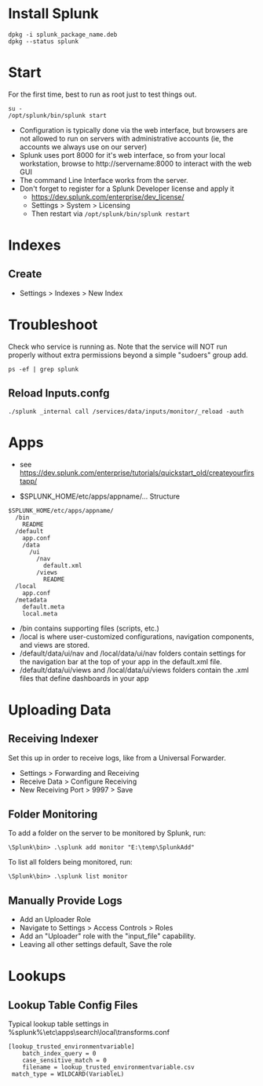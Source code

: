 # Install Splunk
```
dpkg -i splunk_package_name.deb
dpkg --status splunk
```

# Start
For the first time, best to run as root just to test things out.
```
su -
/opt/splunk/bin/splunk start
```

- Configuration is typically done via the web interface, but browsers are not allowed to run on servers with administrative accounts (ie, the accounts we always use on our server)
- Splunk uses port 8000 for it's web interface, so from your local workstation, browse to http://servername:8000 to interact with the web GUI
- The command Line Interface works from the server.
- Don't forget to register for a Splunk Developer license and apply it
  - https://dev.splunk.com/enterprise/dev_license/
  - Settings > System > Licensing
  - Then restart via ```/opt/splunk/bin/splunk restart```

# Indexes
## Create
- Settings > Indexes > New Index

# Troubleshoot
Check who service is running as. Note that the service will NOT run properly without extra permissions beyond a simple "sudoers" group add.
```
ps -ef | grep splunk
```

## Reload Inputs.confg
```
./splunk _internal call /services/data/inputs/monitor/_reload -auth
```



# Apps
- see https://dev.splunk.com/enterprise/tutorials/quickstart_old/createyourfirstapp/

- $SPLUNK_HOME/etc/apps/appname/...
Structure
```
$SPLUNK_HOME/etc/apps/appname/
  /bin
    README
  /default
    app.conf
    /data
      /ui
        /nav
          default.xml
        /views
          README
  /local
    app.conf
  /metadata
    default.meta
    local.meta
```
- /bin contains supporting files (scripts, etc.)
- /local is where user-customized configurations, navigation components, and views are stored.
- /default/data/ui/nav and /local/data/ui/nav folders contain settings for the navigation bar at the top of your app in the default.xml file.
- /default/data/ui/views and /local/data/ui/views folders contain the .xml files that define dashboards in your app


# Uploading Data

## Receiving Indexer
Set this up in order to receive logs, like from a Universal Forwarder.
- Settings > Forwarding and Receiving
- Receive Data > Configure Receiving
- New Receiving Port > 9997 > Save


## Folder Monitoring
To add a folder on the server to be monitored by Splunk, run:
```
\Splunk\bin> .\splunk add monitor "E:\temp\SplunkAdd"
```
To list all folders being monitored, run:
```
\Splunk\bin> .\splunk list monitor
```

## Manually Provide Logs
- Add an Uploader Role
- Navigate to Settings > Access Controls > Roles
- Add an "Uploader" role with the "input_file" capability.
- Leaving all other settings default, Save the role


# Lookups
## Lookup Table Config Files
Typical lookup table settings in %splunk%\etc\apps\search\local\transforms.conf
```
[lookup_trusted_environmentvariable]
	batch_index_query = 0
	case_sensitive_match = 0
	filename = lookup_trusted_environmentvariable.csv
 match_type = WILDCARD(VariableL)
```

